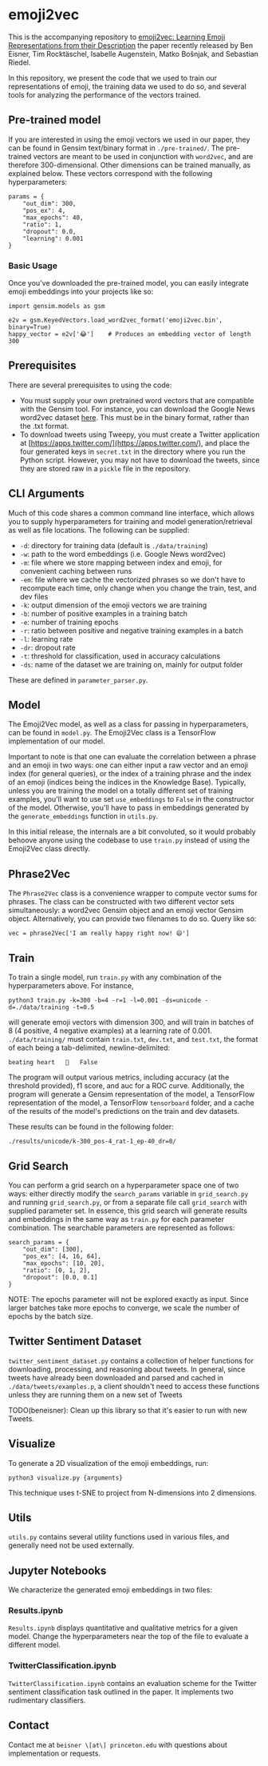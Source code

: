 # emoji2vec

This is the accompanying repository to [emoji2vec: Learning Emoji 
Representations from their Description](https://arxiv.org/pdf/1609.08359.pdf) 
the paper recently released by Ben Eisner, Tim Rocktäschel, 
Isabelle Augenstein, Matko Bošnjak, and Sebastian Riedel.

In this repository, we present the code that we used to train
our representations of emoji, the training data we used to do so,
and several tools for analyzing the performance of the vectors trained.

## Pre-trained model

If you are interested in using the emoji vectors we used in our paper,
they can be found in Gensim text/binary format in `./pre-trained/`. The
pre-trained vectors are meant to be used in conjunction with `word2vec`,
and are therefore 300-dimensional. Other dimensions can be trained 
manually, as explained below. These vectors correspond with the following 
hyperparameters:

```
params = {
    "out_dim": 300,
    "pos_ex": 4,
    "max_epochs": 40,
    "ratio": 1,
    "dropout": 0.0,
    "learning": 0.001
}
```

### Basic Usage
Once you've downloaded the pre-trained model, you can easily integrate 
emoji embeddings into your projects like so:

```
import gensim.models as gsm

e2v = gsm.KeyedVectors.load_word2vec_format('emoji2vec.bin', binary=True)
happy_vector = e2v['😂']    # Produces an embedding vector of length 300
```

## Prerequisites
There are several prerequisites to using the code:

- You must supply your own pretrained word vectors that are compatible
with the Gensim tool. For instance, you can download the Google News
word2vec dataset [here](https://code.google.com/archive/p/word2vec/). 
This must be in the binary format, rather than the .txt format.
- To download tweets using Tweepy, you must create a Twitter application
at [https://apps.twitter.com/](https://apps.twitter.com/), and place
the four generated keys in `secret.txt` in the directory where you 
run the Python script. However, you may not have to download the tweets,
since they are stored raw in a `pickle` file in the repository.

## CLI Arguments
Much of this code shares a common command line interface, which allows
you to supply hyperparameters for training and model 
generation/retrieval as well as file locations. The following can be
supplied:

- `-d`: directory for training data (default is `./data/training`)
- `-w`: path to the word embeddings (i.e. Google News word2vec)
- `-m`: file where we store mapping between index and emoji, for 
convenient caching between runs
- `-em`: file where we cache the vectorized phrases so we don't have to 
recompute each time, only change when you change the train, test, and 
dev files
- `-k`: output dimension of the emoji vectors we are training
- `-b`: number of positive examples in a training batch
- `-e`: number of training epochs
- `-r`: ratio between positive and negative training examples in a batch
- `-l`: learning rate
- `-dr`: dropout rate
- `-t`: threshold for classification, used in accuracy calculations
- `-ds`: name of the dataset we are training on, mainly for output 
folder

These are defined in `parameter_parser.py`.

## Model

The Emoji2Vec model, as well as a class for passing in hyperparameters,
can be found in `model.py`. The Emoji2Vec class is a TensorFlow
implementation of our model. 

Important to note is that one can evaluate
the correlation between a phrase and an emoji in two ways: one can 
either input a raw vector and an emoji index (for general queries), 
or the index of a training phrase and the index of an emoji (indices
being the indices in the Knowledge Base). Typically, unless you are 
training the model on a totally different set of training examples, 
you'll want to use set `use_embeddings` to `False` in the constructor 
of the model. Otherwise, you'll have to pass in embeddings generated 
by the `generate_embeddings` function in `utils.py`. 

In this initial release, the internals are a bit convoluted, so it would
probably behoove anyone using the codebase to use `train.py` instead of
using the Emoji2Vec class directly.

## Phrase2Vec

The `Phrase2Vec` class is a convenience wrapper to compute vector sums 
for phrases. The class can be constructed with two different vector
sets simultaneously: a word2vec Gensim object and an emoji vector Gensim
object. Alternatively, you can provide two filenames to do so. Query
like so:

```
vec = phrase2Vec['I am really happy right now! 😄']
```

## Train

To train a single model, run `train.py` with any combination of the 
hyperparameters above. For instance,

```
python3 train.py -k=300 -b=4 -r=1 -l=0.001 -ds=unicode -d=./data/training -t=0.5
```

will generate emoji vectors with dimension 300, and will train in 
batches of 8 (4 positive, 4 negative examples) at a learning rate of 
0.001. `./data/training/` must contain `train.txt`, `dev.txt`, and 
`test.txt`, the format of each being a tab-delimited, newline-delimited:

```
beating heart	🍮	False
```

The program will output various metrics, including accuracy (at the 
threshold provided), f1 score, and auc for a ROC curve. Additionally,
the program will generate a Gensim representation of the model, a
TensorFlow representation of the model, a TensorFlow `tensorboard` 
folder, and a cache of the results of the model's predictions on the 
train and dev datasets.

These results can be found in the following folder:

```
./results/unicode/k-300_pos-4_rat-1_ep-40_dr=0/
```

## Grid Search

You can perform a grid search on a hyperparameter space one of two ways:
either directly modify the `search_params` variable in `grid_search.py`
and running `grid_search.py`, or from a separate file call `grid_search`
with supplied parameter set. In essence, this grid search will generate
results and embeddings in the same way as `train.py` for each parameter
combination. The searchable parameters are represented as follows:

```
search_params = {
    "out_dim": [300],
    "pos_ex": [4, 16, 64],
    "max_epochs": [10, 20],
    "ratio": [0, 1, 2],
    "dropout": [0.0, 0.1]
}
```

NOTE: The epochs parameter will not be explored exactly as input. Since
larger batches take more epochs to converge, we scale the number of 
epochs by the batch size.

## Twitter Sentiment Dataset
`twitter_sentiment_dataset.py` contains a collection of helper functions
for downloading, processing, and reasoning about tweets. In general,
since tweets have already been downloaded and parsed and cached in
`./data/tweets/examples.p`, a client shouldn't need to access these
functions unless they are running them on a new set of Tweets

TODO(beneisner): Clean up this library so that it's easier to run with
new Tweets.

## Visualize

To generate a 2D visualization of the emoji embeddings, run:

```
python3 visualize.py {arguments}
```

This technique uses t-SNE to project from N-dimensions into 2 
dimensions.

## Utils

`utils.py` contains several utility functions used in various files,
and generally need not be used externally.

## Jupyter Notebooks

We characterize the generated emoji embeddings in two files:

### Results.ipynb

`Results.ipynb` displays quantitative and qualitative metrics for a 
given model. Change the hyperparameters near the top of the file to
evaluate a different model.

### TwitterClassification.ipynb
`TwitterClassification.ipynb` contains an evaluation scheme for the 
Twitter sentiment classification task outlined in the paper. It 
implements two rudimentary classifiers.

## Contact

Contact me at `beisner \[at\] princeton.edu` with questions about 
implementation or requests.
